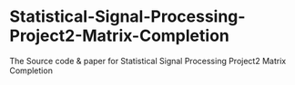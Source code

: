 # Statistical-Signal-Processing-Project2-Matrix-Completion
The Source code &amp; paper for Statistical Signal Processing Project2 Matrix Completion

